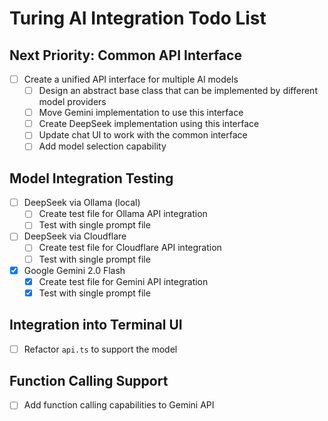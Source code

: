 # Turing AI Integration Todo List

## Next Priority: Common API Interface
- [ ] Create a unified API interface for multiple AI models
  - [ ] Design an abstract base class that can be implemented by different model providers
  - [ ] Move Gemini implementation to use this interface
  - [ ] Create DeepSeek implementation using this interface
  - [ ] Update chat UI to work with the common interface
  - [ ] Add model selection capability

## Model Integration Testing
- [ ] DeepSeek via Ollama (local)
  - [ ] Create test file for Ollama API integration
  - [ ] Test with single prompt file

- [ ] DeepSeek via Cloudflare
  - [ ] Create test file for Cloudflare API integration
  - [ ] Test with single prompt file

- [x] Google Gemini 2.0 Flash
  - [x] Create test file for Gemini API integration
  - [x] Test with single prompt file

## Integration into Terminal UI
- [ ] Refactor `api.ts` to support the model

## Function Calling Support
- [ ] Add function calling capabilities to Gemini API